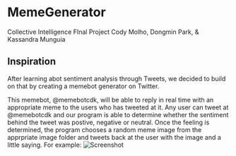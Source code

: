 # MemeGenerator
Collective Intelligence FInal Project 
Cody Molho, Dongmin Park, &  Kassandra Munguia

## Inspiration

After learning abot sentiment analysis through Tweets, we decided to build on that by creating a memebot generator on Twitter. 

This memebot, @memebotcdk, will be able to reply in real time with an appropriate meme to the users who has tweeted at it. Any user can tweet at @memebotcdk and our program is able to determine whether the sentiment behind the tweet was postive, negative or neutral. Once the feeling is determined, the program chooses a random meme image from the apprpriate image folder and tweets back at the user with the image and a little saying. For example: 
![Screenshot](memebotExample.jpg)
